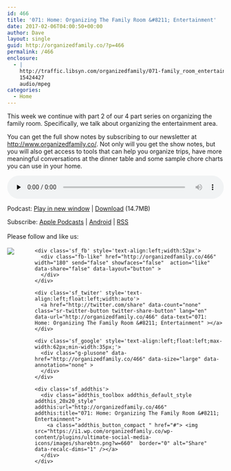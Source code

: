 ```yaml
---
id: 466
title: '071: Home: Organizing The Family Room &#8211; Entertainment'
date: 2017-02-06T04:00:50+00:00
author: Dave
layout: single
guid: http://organizedfamily.co/?p=466
permalink: /466
enclosure:
  - |
    http://traffic.libsyn.com/organizedfamily/071-family_room_entertainment.mp3
    15424427
    audio/mpeg
categories:
  - Home
---
```

This week we continue with part 2 of our 4 part series on organizing the family room. Specifically, we talk about organizing the entertainment area.

You can get the full show notes by subscribing to our newsletter at <http://www.organizedfamily.co/>. Not only will you get the show notes, but you will also get access to tools that can help you organize trips, have more meaningful conversations at the dinner table and some sample chore charts you can use in your home.

<div class="powerpress_player" id="powerpress_player_5392">
  <audio class="wp-audio-shortcode" id="audio-466-72" preload="none" style="width: 100%;" controls="controls"><source type="audio/mpeg" src="http://traffic.libsyn.com/organizedfamily/071-family_room_entertainment.mp3?_=72" /><a href="http://traffic.libsyn.com/organizedfamily/071-family_room_entertainment.mp3">http://traffic.libsyn.com/organizedfamily/071-family_room_entertainment.mp3</a></audio>
</div>

<p class="powerpress_links powerpress_links_mp3">
  Podcast: <a href="http://traffic.libsyn.com/organizedfamily/071-family_room_entertainment.mp3" class="powerpress_link_pinw" target="_blank" title="Play in new window" onclick="return powerpress_pinw('http://organizedfamily.co/?powerpress_pinw=466-podcast');" rel="nofollow">Play in new window</a> | <a href="http://traffic.libsyn.com/organizedfamily/071-family_room_entertainment.mp3" class="powerpress_link_d" title="Download" rel="nofollow" download="071-family_room_entertainment.mp3">Download</a> (14.7MB)
</p>

<p class="powerpress_links powerpress_subscribe_links">
  Subscribe: <a href="https://itunes.apple.com/us/podcast/organized-family/id1047979605?mt=2&ls=1#episodeGuid=http%3A%2F%2Forganizedfamily.co%2F%3Fp%3D466" class="powerpress_link_subscribe powerpress_link_subscribe_itunes" title="Subscribe on Apple Podcasts" rel="nofollow">Apple Podcasts</a> | <a href="http://subscribeonandroid.com/organizedfamily.co/feed/podcast" class="powerpress_link_subscribe powerpress_link_subscribe_android" title="Subscribe on Android" rel="nofollow">Android</a> | <a href="http://organizedfamily.co/feed/podcast" class="powerpress_link_subscribe powerpress_link_subscribe_rss" title="Subscribe via RSS" rel="nofollow">RSS</a>
</p>

<div class='sfsi_Sicons' style='width: 100%; display: inline-block; vertical-align: middle; text-align:left'>
  <div style='margin:0px 8px 0px 0px; line-height: 24px'>
    <span>Please follow and like us:</span>
  </div>
  
  <div class='sfsi_socialwpr'>
    <div class='sf_subscrbe' style='text-align:left;float:left;width:64px'>
      <a href="http://www.specificfeeds.com/widget/emailsubscribe/MTc5ODgx/OA==/" target="_blank"><img src="https://i2.wp.com/organizedfamily.co/wp-content/plugins/ultimate-social-media-icons/images/follow_subscribe.png?w=660" data-recalc-dims="1" /></a>
    </div>
    
    <div class='sf_fb' style='text-align:left;width:52px'>
      <div class="fb-like" href="http://organizedfamily.co/466" width="180" send="false" showfaces="false"  action="like" data-share="false" data-layout="button" >
      </div>
    </div>
    
    <div class='sf_twiter' style='text-align:left;float:left;width:auto'>
      <a href="http://twitter.com/share" data-count="none" class="sr-twitter-button twitter-share-button" lang="en" data-url="http://organizedfamily.co/466" data-text="071: Home: Organizing The Family Room &#8211; Entertainment" ></a>
    </div>
    
    <div class='sf_google' style='text-align:left;float:left;max-width:62px;min-width:35px;'>
      <div class="g-plusone" data-href="http://organizedfamily.co/466" data-size="large" data-annotation="none" >
      </div>
    </div>
    
    <div class='sf_addthis'>
      <div class="addthis_toolbox addthis_default_style addthis_20x20_style" addthis:url="http://organizedfamily.co/466" addthis:title="071: Home: Organizing The Family Room &#8211; Entertainment">
        <a class="addthis_button_compact " href="#"> <img src="https://i1.wp.com/organizedfamily.co/wp-content/plugins/ultimate-social-media-icons/images/sharebtn.png?w=660"  border="0" alt="Share" data-recalc-dims="1" /></a>
      </div>
    </div>
  </div>
</div>